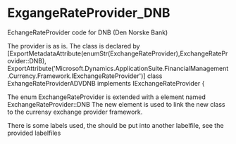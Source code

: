 # ExgangeRateProvider_DNB
EchangeRateProvider code for DNB (Den Norske Bank)


The provider is as is.
The class is declared by 
[ExportMetadataAttribute(enumStr(ExchangeRateProvider),ExchangeRateProvider::DNB), ExportAttribute('Microsoft.Dynamics.ApplicationSuite.FinancialManagement.Currency.Framework.IExchangeRateProvider')]
class ExhangeRateProviderADVDNB implements IExchangeRateProvider
{

The enum ExchangeRateProvider is extended with a element named ExchangeRateProvider::DNB
The new element is used to link the new class to the currensy exchange provider framework.

There is some labels used, the should be put into another labelfile, see the provided labelfiles



